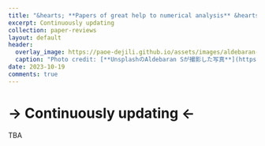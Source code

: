 ```yaml
---
title: "&hearts; **Papers of great help to numerical analysis** &hearts;"
excerpt: Continuously updating
collection: paper-reviews
layout: default
header:
  overlay_image: https://paoe-dejili.github.io/assets/images/aldebaran-s-qtRF_RxCAo0-unsplash.jpg
  caption: "Photo credit: [**UnsplashのAldebaran Sが撮影した写真**](https://unsplash.com/ja/%E5%86%99%E7%9C%9F/qtRF_RxCAo0)" 
date: 2023-10-19
comments: true
---
```


# -> Continuously updating <-

TBA
